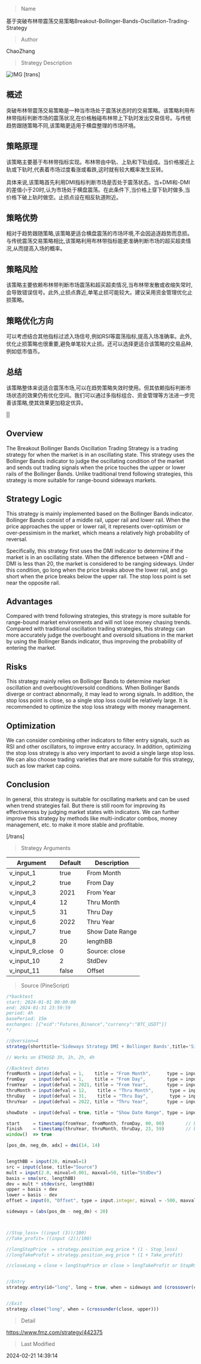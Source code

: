 
> Name

基于突破布林带震荡交易策略Breakout-Bollinger-Bands-Oscillation-Trading-Strategy

> Author

ChaoZhang

> Strategy Description

![IMG](https://www.fmz.com/upload/asset/171b53b9bdd0d72ff94.png)
[trans]

## 概述

突破布林带震荡交易策略是一种当市场处于震荡状态时的交易策略。该策略利用布林带指标判断市场的震荡状况,在价格触碰布林带上下轨时发出交易信号。与传统趋势跟随策略不同,该策略更适用于横盘整理的市场环境。

## 策略原理  

该策略主要基于布林带指标实现。布林带由中轨、上轨和下轨组成。当价格接近上轨或下轨时,代表着市场过度看涨或看跌,这时就有较大概率发生反转。

具体来说,该策略首先利用DMI指标判断市场是否处于震荡状态。当+DMI和-DMI的差值小于20时,认为市场处于横盘震荡。在此条件下,当价格上穿下轨时做多,当价格下破上轨时做空。止损点设在相反轨道附近。

## 策略优势  

相对于趋势跟随策略,该策略更适合横盘震荡的市场环境,不会因追逐趋势而息损。与传统震荡交易策略相比,该策略利用布林带指标能更准确判断市场的超买超卖情况,从而提高入场的概率。

## 策略风险 

该策略主要依赖布林带判断市场震荡和超买超卖情况,当布林带发散或收缩失常时,会导致错误信号。此外,止损点靠近,单笔止损可能较大。建议采用资金管理优化止损策略。

## 策略优化方向

可以考虑结合其他指标过滤入场信号,例如RSI等震荡指标,提高入场准确率。此外,优化止损策略也很重要,避免单笔较大止损。还可以选择更适合该策略的交易品种,例如低市值币。

## 总结  

该策略整体来说适合震荡市场,可以在趋势策略失效时使用。但其依赖指标判断市场状态的效果仍有优化空间。我们可以通过多指标组合、资金管理等方法进一步完善该策略,使其效果更加稳定优异。

||

## Overview

The Breakout Bollinger Bands Oscillation Trading Strategy is a trading strategy for when the market is in an oscillating state. This strategy uses the Bollinger Bands indicator to judge the oscillating condition of the market and sends out trading signals when the price touches the upper or lower rails of the Bollinger Bands. Unlike traditional trend following strategies, this strategy is more suitable for range-bound sideways markets.

## Strategy Logic

This strategy is mainly implemented based on the Bollinger Bands indicator. Bollinger Bands consist of a middle rail, upper rail and lower rail. When the price approaches the upper or lower rail, it represents over-optimism or over-pessimism in the market, which means a relatively high probability of reversal.

Specifically, this strategy first uses the DMI indicator to determine if the market is in an oscillating state. When the difference between +DMI and -DMI is less than 20, the market is considered to be ranging sideways. Under this condition, go long when the price breaks above the lower rail, and go short when the price breaks below the upper rail. The stop loss point is set near the opposite rail.

## Advantages

Compared with trend following strategies, this strategy is more suitable for range-bound market environments and will not lose money chasing trends. Compared with traditional oscillation trading strategies, this strategy can more accurately judge the overbought and oversold situations in the market by using the Bollinger Bands indicator, thus improving the probability of entering the market.

## Risks

This strategy mainly relies on Bollinger Bands to determine market oscillation and overbought/oversold conditions. When Bollinger Bands diverge or contract abnormally, it may lead to wrong signals. In addition, the stop loss point is close, so a single stop loss could be relatively large. It is recommended to optimize the stop loss strategy with money management.

## Optimization

We can consider combining other indicators to filter entry signals, such as RSI and other oscillators, to improve entry accuracy. In addition, optimizing the stop loss strategy is also very important to avoid a single large stop loss. We can also choose trading varieties that are more suitable for this strategy, such as low market cap coins.

## Conclusion  

In general, this strategy is suitable for oscillating markets and can be used when trend strategies fail. But there is still room for improving its effectiveness by judging market states with indicators. We can further improve this strategy by methods like multi-indicator combos, money management, etc. to make it more stable and profitable.

[/trans]

> Strategy Arguments



|Argument|Default|Description|
|----|----|----|
|v_input_1|true|From Month|
|v_input_2|true|From Day|
|v_input_3|2021|From Year|
|v_input_4|12|Thru Month|
|v_input_5|31|Thru Day|
|v_input_6|2022|Thru Year|
|v_input_7|true|Show Date Range|
|v_input_8|20|lengthBB|
|v_input_9_close|0|Source: close|high|low|open|hl2|hlc3|hlcc4|ohlc4|
|v_input_10|2|StdDev|
|v_input_11|false|Offset|


> Source (PineScript)

``` javascript
/*backtest
start: 2024-01-01 00:00:00
end: 2024-01-31 23:59:59
period: 4h
basePeriod: 15m
exchanges: [{"eid":"Futures_Binance","currency":"BTC_USDT"}]
*/

//@version=4
strategy(shorttitle='Sideways Strategy DMI + Bollinger Bands',title='Sideways Strategy DMI + Bollinger Bands (by Coinrule)', overlay=true, initial_capital = 100, process_orders_on_close=true, default_qty_type = strategy.percent_of_equity, default_qty_value = 100, commission_type=strategy.commission.percent, commission_value=0.1)

// Works on ETHUSD 3h, 1h, 2h, 4h

//Backtest dates
fromMonth = input(defval = 1,    title = "From Month",      type = input.integer, minval = 1, maxval = 12)
fromDay   = input(defval = 1,    title = "From Day",        type = input.integer, minval = 1, maxval = 31)
fromYear  = input(defval = 2021, title = "From Year",       type = input.integer, minval = 1970)
thruMonth = input(defval = 12,    title = "Thru Month",      type = input.integer, minval = 1, maxval = 12)
thruDay   = input(defval = 31,    title = "Thru Day",        type = input.integer, minval = 1, maxval = 31)
thruYear  = input(defval = 2022, title = "Thru Year",       type = input.integer, minval = 1970)

showDate  = input(defval = true, title = "Show Date Range", type = input.bool)

start     = timestamp(fromYear, fromMonth, fromDay, 00, 00)        // backtest start window
finish    = timestamp(thruYear, thruMonth, thruDay, 23, 59)        // backtest finish window
window()  => true

[pos_dm, neg_dm, adx] = dmi(14, 14)


lengthBB = input(20, minval=1)
src = input(close, title="Source")
mult = input(2.0, minval=0.001, maxval=50, title="StdDev")
basis = sma(src, lengthBB)
dev = mult * stdev(src, lengthBB)
upper = basis + dev
lower = basis - dev
offset = input(0, "Offset", type = input.integer, minval = -500, maxval = 500)

sideways = (abs(pos_dm - neg_dm) < 20)



//Stop_loss= ((input (3))/100)
//Take_profit= ((input (2))/100)

//longStopPrice  = strategy.position_avg_price * (1 - Stop_loss)
//longTakeProfit = strategy.position_avg_price * (1 + Take_profit)

//closeLong = close < longStopPrice or close > longTakeProfit or StopRSI


//Entry 
strategy.entry(id="long", long = true, when = sideways and (crossover(close, lower)) and window())


//Exit
strategy.close("long", when = (crossunder(close, upper)))

```

> Detail

https://www.fmz.com/strategy/442375

> Last Modified

2024-02-21 14:39:14
